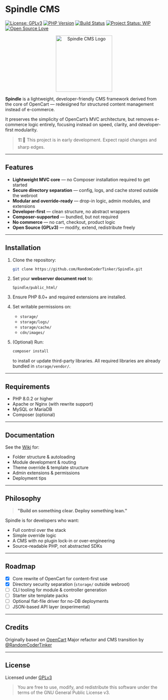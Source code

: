 # Spindle CMS

[![License: GPLv3](https://img.shields.io/badge/License-GPLv3-blue.svg)](https://www.gnu.org/licenses/gpl-3.0.html)
[![PHP Version](https://img.shields.io/badge/php-%3E%3D8.0.2-8892bf.svg?logo=php)](https://www.php.net/releases/8.0/en.php)
[![Build Status](https://img.shields.io/badge/build-manual-lightgrey.svg)](https://github.com/RandomCoderTinker/Spindle)
[![Project Status: WIP](https://img.shields.io/badge/status-WIP-orange.svg)](https://github.com/RandomCoderTinker/Spindle)
[![Open Source Love](https://img.shields.io/badge/Open%20Source-%E2%9D%A4-red.svg)](https://github.com/RandomCoderTinker/Spindle)

<p align="center">
  <img src="https://raw.githubusercontent.com/RandomCoderTinker/Spindle/refs/heads/master/public_html/cdn/images/logo_spindle.webp" alt="Spindle CMS Logo" width="180" />
</p>

**Spindle** is a lightweight, developer-friendly CMS framework derived from the core of OpenCart — redesigned for
structured content management instead of e-commerce.

It preserves the simplicity of OpenCart’s MVC architecture, but removes e-commerce logic entirely, focusing instead on
speed, clarity, and developer-first modularity.

> 🏗️🚧 This project is in early development. Expect rapid changes and sharp edges.

---

## Features

- **Lightweight MVC core** — no Composer installation required to get started
- **Secure directory separation** — config, logs, and cache stored outside the webroot
- **Modular and override-ready** — drop-in logic, admin modules, and extensions
- **Developer-first** — clean structure, no abstract wrappers
- **Composer-supported** — bundled, but not required
- **No commerce** — no cart, checkout, product logic
- **Open Source (GPLv3)** — modify, extend, redistribute freely

---

## Installation

1. Clone the repository:
   ```bash
   git clone https://github.com/RandomCoderTinker/Spindle.git
   ```

2. Set your **webserver document root** to:

   ```
   Spindle/public_html/
   ```

3. Ensure PHP 8.0+ and required extensions are installed.

4. Set writable permissions on:

    * `storage/`
    * `storage/logs/`
    * `storage/cache/`
    * `cdn/images/`

5. (Optional) Run:

   ```bash
   composer install
   ```
   to install or update third-party libraries. All required libraries are already bundled in `storage/vendor/`.

---

## Requirements

* PHP 8.0.2 or higher
* Apache or Nginx (with rewrite support)
* MySQL or MariaDB
* Composer (optional)

---

## Documentation

See the [Wiki](https://github.com/RandomCoderTinker/Spindle/wiki) for:

* Folder structure & autoloading
* Module development & routing
* Theme override & template structure
* Admin extensions & permissions
* Deployment tips

---

## Philosophy

> **"Build on something clear. Deploy something lean."**

Spindle is for developers who want:

* Full control over the stack
* Simple override logic
* A CMS with *no* plugin lock-in or over-engineering
* Source-readable PHP, not abstracted SDKs

---

## Roadmap

* [x] Core rewrite of OpenCart for content-first use
* [x] Directory security separation (`storage/` outside webroot)
* [ ] CLI tooling for module & controller generation
* [ ] Starter site template packs
* [ ] Optional flat-file driver for no-DB deployments
* [ ] JSON-based API layer (experimental)

---

## Credits

Originally based on [OpenCart](https://github.com/opencart/opencart)
Major refactor and CMS transition by [@RandomCoderTinker](https://github.com/RandomCoderTinker)

---

## License

Licensed under [GPLv3](https://www.gnu.org/licenses/gpl-3.0.html)

> You are free to use, modify, and redistribute this software under the terms of the GNU General Public License v3.
